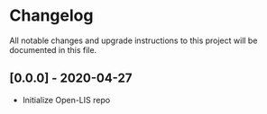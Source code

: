 # Changelog

All notable changes and upgrade instructions to this project will be documented in this file.

## [0.0.0] - 2020-04-27

- Initialize Open-LIS repo
